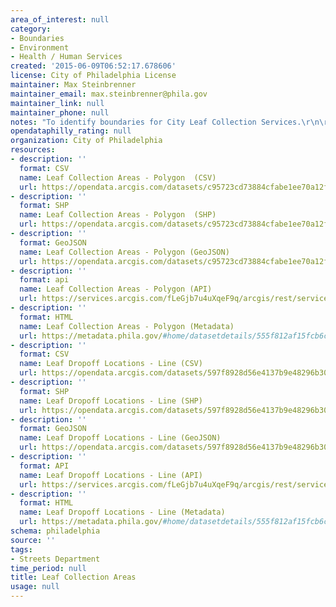 ```yaml
---
area_of_interest: null
category:
- Boundaries
- Environment
- Health / Human Services
created: '2015-06-09T06:52:17.678606'
license: City of Philadelphia License
maintainer: Max Steinbrenner
maintainer_email: max.steinbrenner@phila.gov
maintainer_link: null
maintainer_phone: null
notes: "To identify boundaries for City Leaf Collection Services.\r\n\r\n"
opendataphilly_rating: null
organization: City of Philadelphia
resources:
- description: ''
  format: CSV
  name: Leaf Collection Areas - Polygon  (CSV)
  url: https://opendata.arcgis.com/datasets/c95723cd73884cfabe1ee70a12f82c2d_0.csv
- description: ''
  format: SHP
  name: Leaf Collection Areas - Polygon  (SHP)
  url: https://opendata.arcgis.com/datasets/c95723cd73884cfabe1ee70a12f82c2d_0.zip
- description: ''
  format: GeoJSON
  name: Leaf Collection Areas - Polygon (GeoJSON)
  url: https://opendata.arcgis.com/datasets/c95723cd73884cfabe1ee70a12f82c2d_0.geojson
- description: ''
  format: api
  name: Leaf Collection Areas - Polygon (API)
  url: https://services.arcgis.com/fLeGjb7u4uXqeF9q/arcgis/rest/services/Leaf_Collection_Areas/FeatureServer/0/query?outFields=*&where=1%3D1
- description: ''
  format: HTML
  name: Leaf Collection Areas - Polygon (Metadata)
  url: https://metadata.phila.gov/#home/datasetdetails/555f812af15fcb6c6ed4410b/representationdetails/5571b1b6e4fb1d91393c2143/
- description: ''
  format: CSV
  name: Leaf Dropoff Locations - Line (CSV)
  url: https://opendata.arcgis.com/datasets/597f8928d56e4137b9e48296b30e18b1_0.csv
- description: ''
  format: SHP
  name: Leaf Dropoff Locations - Line (SHP)
  url: https://opendata.arcgis.com/datasets/597f8928d56e4137b9e48296b30e18b1_0.zip
- description: ''
  format: GeoJSON
  name: Leaf Dropoff Locations - Line (GeoJSON)
  url: https://opendata.arcgis.com/datasets/597f8928d56e4137b9e48296b30e18b1_0.geojson
- description: ''
  format: API
  name: Leaf Dropoff Locations - Line (API)
  url: https://services.arcgis.com/fLeGjb7u4uXqeF9q/arcgis/rest/services/Leaf_Collection_Areas_Arc/FeatureServer/0/query?outFields=*&where=1%3D1
- description: ''
  format: HTML
  name: Leaf Dropoff Locations - Line (Metadata)
  url: https://metadata.phila.gov/#home/datasetdetails/555f812af15fcb6c6ed4410b/representationdetails/5571b1b6e4fb1d91393c2142/
schema: philadelphia
source: ''
tags:
- Streets Department
time_period: null
title: Leaf Collection Areas
usage: null
---
```

